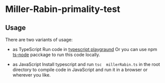 # Miller-Rabin-primality-test

## Usage

There are two variants of usage:

* as TypeScript
Run code in [typescript playgraund](https://www.typescriptlang.org/play)
Or you can use npm [ts-node](https://www.npmjs.com/package/ts-node) pacckage to run this code locally.

* as JavaScript
Install typescript and run `tsc  millerRabin.ts` in the root directory to compile code in JavaScript and run it in a browser or wherever you like.

